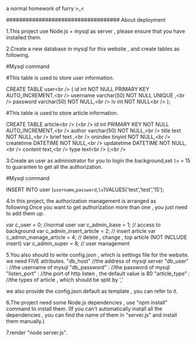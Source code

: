a normal homework of furry >_<

###################################
About deployment

1.This project use Node.js + mysql as server , please ensure that you have installed them.

2.Create a new database in mysql for this website , and create tables as following.

#Mysql command

#This table is used to store user information.

CREATE TABLE user<br /\> 
(
id int NOT NULL PRIMARY KEY AUTO_INCREMENT,<br /\> 
username varchar(50) NOT NULL UNIQUE ,<br /\> 
password varchar(50) NOT NULL,<br /\> 
lv int NOT NULL<br /\> 
);

#This table is used to store article information.

CREATE TABLE article<br /\> 
(<br /\> 
id int PRIMARY KEY NOT NULL AUTO_INCREMENT,<br /\> 
author varchar(50) NOT NULL,<br /\> 
title text NOT NULL,<br /\> 
brief text ,<br /\> 
onindex tinyint NOT NULL,<br /\> 
createtime DATETIME NOT NULL,<br /\> 
updatetime DATETIME NOT NULL,<br /\> 
content text,<br /\> 
type text<br /\> 
);<br /\> 

3.Create an user as administrator for you to login the background,set `lv` = 15 to guarantee to get all the authorization.

#Mysql command

INSERT INTO user (`username`,`password`,`lv`)VALUES('test','test','15');

4.In this project, the authorization management is arranged as following.Once you want to get authorization more than one , you just need to add them up.

var c_user = 0; //normal user
var c_admin_base = 1; // access to background
var c_admin_insert_article = 2;  // insert article
var c_admin_manage_article = 4;  // delete , change , top article (NOT INCLUDE insert)
var c_admin_super = 8;  // user management

5.You also should to write config.json , which is settings file for the website. we need FIVE attributes.
"db_host" //the address of mysql server
"db_user" : //the username of mysql
"db_password" : //the password of mysql
"listen_port" : //the port of http listen , the default value is 80
"article_type" : //the types of article , which should be split by ','

we also provide the config.json.default as template , you can refer to it.

6.The project need some Node.js dependencies , use "npm install" command to install them.
(If you can't automatically install all the dependencies , you can find the name of them in "server.js" and install them manually.)

7.render "node server.js".